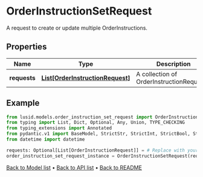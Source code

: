 # OrderInstructionSetRequest

A request to create or update multiple OrderInstructions.
## Properties
Name | Type | Description | Notes
------------ | ------------- | ------------- | -------------
**requests** | [**List[OrderInstructionRequest]**](OrderInstructionRequest.md) | A collection of OrderInstructionRequests. | [optional] 
## Example

```python
from lusid.models.order_instruction_set_request import OrderInstructionSetRequest
from typing import List, Dict, Optional, Any, Union, TYPE_CHECKING
from typing_extensions import Annotated
from pydantic.v1 import BaseModel, StrictStr, StrictInt, StrictBool, StrictFloat, StrictBytes, Field, validator, ValidationError, conlist, constr
from datetime import datetime

requests: Optional[List[OrderInstructionRequest]] = # Replace with your value
order_instruction_set_request_instance = OrderInstructionSetRequest(requests=requests)

```

[Back to Model list](../README.md#documentation-for-models) &#8226; [Back to API list](../README.md#documentation-for-api-endpoints) &#8226; [Back to README](../README.md)

